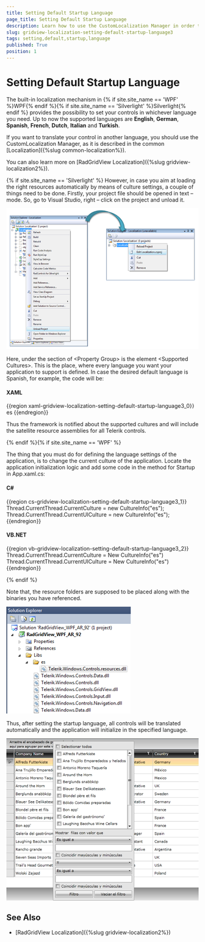 ```yaml
---
title: Setting Default Startup Language
page_title: Setting Default Startup Language
description: Learn how to use the CustomLocalization Manager in order to translate Telerik's WPF DataGrid in another language.
slug: gridview-localization-setting-default-startup-language3
tags: setting,default,startup,language
published: True
position: 1
---
```


# Setting Default Startup Language

The built-in localization mechanism in {% if site.site_name == 'WPF' %}WPF{% endif %}{% if site.site_name == 'Silverlight' %}Silverlight{% endif %} provides the possibility to set your controls in whichever language you need. Up to now the supported languages are **English**, **German**, **Spanish**, **French**, **Dutch**, **Italian** and **Turkish**.

If you want to translate your control in another language, you should use the CustomLocalization Manager, as it is described in the common [Localization]({%slug common-localization%}).

You can also learn more on [RadGridView Localization]({%slug gridview-localization2%}).

{% if site.site_name == 'Silverlight' %}
However, in case you aim at loading the right resources automatically by means of culture settings, a couple of things need to be done. Firstly, your project file should be opened in text – mode. So, go to Visual Studio, right – click on the project and unload it.

![](images/Localization_DefaultLanguage1.png)

Here, under the section of &lt;Property Group&gt; is the element &lt;Supported Cultures&gt;. This is the place, where every language you want your application to support is defined. In case the desired default language is Spanish, for example, the code will be:

#### __XAML__

{{region xaml-gridview-localization-setting-default-startup-language3_0}}
	  <SupportedCultures>es</SupportedCultures>
{{endregion}}

Thus the framework is notified about the supported cultures and will include the satellite resource assemblies for all Telerik controls.

{% endif %}{% if site.site_name == 'WPF' %}

The thing that you must do for defining the language settings of the application, is to change the current culture of the application. Locate the application initialization logic and add some code in the method for Startup in App.xaml.cs:

#### __C#__

{{region cs-gridview-localization-setting-default-startup-language3_1}}
	Thread.CurrentThread.CurrentCulture = new CultureInfo("es");
	Thread.CurrentThread.CurrentUICulture = new CultureInfo("es");
{{endregion}}

#### __VB.NET__

{{region vb-gridview-localization-setting-default-startup-language3_2}}
	Thread.CurrentThread.CurrentCulture = New CultureInfo("es")
	Thread.CurrentThread.CurrentUICulture = New CultureInfo("es")
{{endregion}}

{% endif %}

Note that, the resource folders are supposed to be placed along with the binaries you have referenced.

![Rad Grid View localization defaultlanguage 3png](images/RadGridView_localization_defaultlanguage3png.PNG)

Thus, after setting the startup language, all controls will be translated automatically and the application will initialize in the specified language.

![](images/Localization_DefaultLanguage2.png)

## See Also

 * [RadGridView Localization]({%slug gridview-localization2%})
